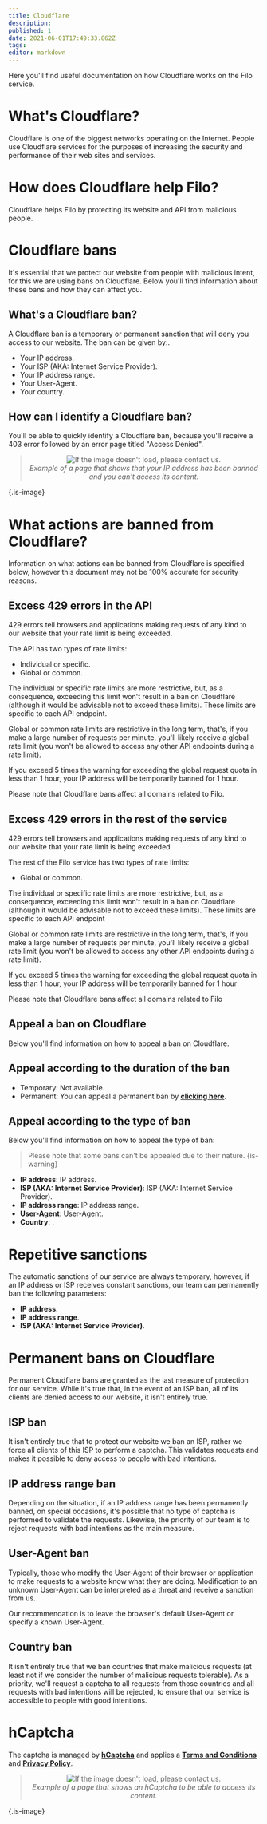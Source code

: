 ```yaml
---
title: Cloudflare
description:
published: 1
date: 2021-06-01T17:49:33.862Z
tags:
editor: markdown
---
```


Here you'll find useful documentation on how Cloudflare works on the Filo service.

# What's Cloudflare?

Cloudflare is one of the biggest networks operating on the Internet. People use Cloudflare services for the purposes of increasing the security and performance of their web sites and services.

# How does Cloudflare help Filo?

Cloudflare helps Filo by protecting its website and API from malicious people.

# Cloudflare bans

It's essential that we protect our website from people with malicious intent, for this we are using bans on Cloudflare. Below you'll find information about these bans and how they can affect you.

## What's a Cloudflare ban?

A Cloudflare ban is a temporary or permanent sanction that will deny you access to our website. The ban can be given by:.
- Your IP address.
- Your ISP (AKA: Internet Service Provider).
- Your IP address range.
- Your User-Agent.
- Your country.

## How can I identify a Cloudflare ban?

You'll be able to quickly identify a Cloudflare ban, because you'll receive a 403 error followed by an error page titled "Access Denied".

> <p align=center><img src="https://raw.githubusercontent.com/filobot/docs/main/resources/Cloudflare%20ban.png" alt="If the image doesn't load, please contact us." /><br>
> <i>Example of a page that shows that your IP address has been banned and you can't access its content.</i></p>
{.is-image}

# What actions are banned from Cloudflare?

Information on what actions can be banned from Cloudflare is specified below, however this document may not be 100% accurate for security reasons.

## Excess 429 errors in the API

429 errors tell browsers and applications making requests of any kind to our website that your rate limit is being exceeded.

The API has two types of rate limits:
- Individual or specific.
- Global or common.

The individual or specific rate limits are more restrictive, but, as a consequence, exceeding this limit won't result in a ban on Cloudflare (although it would be advisable not to exceed these limits). These limits are specific to each API endpoint.

Global or common rate limits are restrictive in the long term, that's, if you make a large number of requests per minute, you'll likely receive a global rate limit (you won't be allowed to access any other API endpoints during a rate limit).

If you exceed 5 times the warning for exceeding the global request quota in less than 1 hour, your IP address will be temporarily banned for 1 hour.

Please note that Cloudflare bans affect all domains related to Filo.

## Excess 429 errors in the rest of the service

429 errors tell browsers and applications making requests of any kind to our website that your rate limit is being exceeded

The rest of the Filo service has two types of rate limits:
- Global or common.

The individual or specific rate limits are more restrictive, but, as a consequence, exceeding this limit won't result in a ban on Cloudflare (although it would be advisable not to exceed these limits). These limits are specific to each API endpoint

Global or common rate limits are restrictive in the long term, that's, if you make a large number of requests per minute, you'll likely receive a global rate limit (you won't be allowed to access any other API endpoints during a rate limit).

If you exceed 5 times the warning for exceeding the global request quota in less than 1 hour, your IP address will be temporarily banned for 1 hour

Please note that Cloudflare bans affect all domains related to Filo

## Appeal a ban on Cloudflare

Below you'll find information on how to appeal a ban on Cloudflare.

## Appeal according to the duration of the ban

- Temporary: Not available.
- Permanent: You can appeal a permanent ban by **[clicking here](https://forms.gle/Pdig38H5gn6XfyW76)**.

## Appeal according to the type of ban

Below you'll find information on how to appeal the type of ban:

> Please note that some bans can't be appealed due to their nature.
{is-warning}

- **IP address**: IP address.
- **ISP (AKA: Internet Service Provider)**: ISP (AKA: Internet Service Provider).
- **IP address range**: IP address range.
- **User-Agent**: User-Agent.
- **Country**: .

# Repetitive sanctions

The automatic sanctions of our service are always temporary, however, if an IP address or ISP receives constant sanctions, our team can permanently ban the following parameters:
- **IP address**.
- **IP address range**.
- **ISP (AKA: Internet Service Provider)**.

# Permanent bans on Cloudflare

Permanent Cloudflare bans are granted as the last measure of protection for our service. While it's true that, in the event of an ISP ban, all of its clients are denied access to our website, it isn't entirely true.

## ISP ban

It isn't entirely true that to protect our website we ban an ISP, rather we force all clients of this ISP to perform a captcha. This validates requests and makes it possible to deny access to people with bad intentions.

## IP address range ban

Depending on the situation, if an IP address range has been permanently banned, on special occasions, it's possible that no type of captcha is performed to validate the requests. Likewise, the priority of our team is to reject requests with bad intentions as the main measure.

## User-Agent ban

Typically, those who modify the User-Agent of their browser or application to make requests to a website know what they are doing. Modification to an unknown User-Agent can be interpreted as a threat and receive a sanction from us.

Our recommendation is to leave the browser's default User-Agent or specify a known User-Agent.

## Country ban

It isn't entirely true that we ban countries that make malicious requests (at least not if we consider the number of malicious requests tolerable). As a priority, we'll request a captcha to all requests from those countries and all requests with bad intentions will be rejected, to ensure that our service is accessible to people with good intentions.

# hCaptcha

The captcha is managed by **[hCaptcha](https://www.hcaptcha.com)** and applies a **[Terms and Conditions](https://www.hcaptcha.com/terms)** and **[Privacy Policy](https://www.hcaptcha.com/privacy)**.

> <p align=center><img src="https://raw.githubusercontent.com/filobot/docs/main/resources/hCaptcha.png" alt="If the image doesn't load, please contact us." /><br>
> <i>Example of a page that shows an hCaptcha to be able to access its content.</i></p>
{.is-image}
